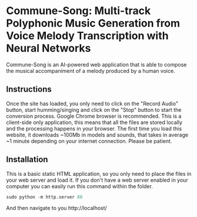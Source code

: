# Commune-Song: Multi-track Polyphonic Music Generation from Voice Melody Transcription with Neural Networks

Commune-Song is an AI-powered web application that is able to compose the musical accompaniment of a melody produced by a human voice.

## Instructions

Once the site has loaded, you only need to click on the "Record Audio" button, start humming/singing and click on the "Stop" button to start the conversion process. Google Chrome browser is recommended. This is a client-side only application, this means that all the files are stored locally and the processing happens in your browser. The first time you load this website, it downloads ~100Mb in models and sounds, that takes in average ~1 minute depending on your internet connection. Please be patient.

## Installation

This is a basic static HTML application, so you only need to place the files in your web server and load it. If you don't have a web server enabled in your computer you can easily run this command within the folder.

```python
sudo python -m http.server 80
```

And then navigate to you http://localhost/
